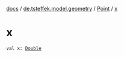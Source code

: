 [docs](../../index.md) / [de.tsteffek.model.geometry](../index.md) / [Point](index.md) / [x](./x.md)

# x

`val x: `[`Double`](https://kotlinlang.org/api/latest/jvm/stdlib/kotlin/-double/index.html)